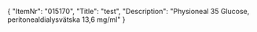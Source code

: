 {
  "ItemNr": "015170",
  "Title": "test",
  "Description": "Physioneal 35 Glucose, peritonealdialysvätska 13,6 mg/ml"
}